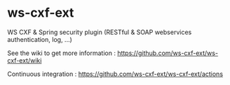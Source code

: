 # ws-cxf-ext

WS CXF &amp; Spring security plugin (RESTful &amp; SOAP webservices authentication, log, ...)

See the wiki to get more information : https://github.com/ws-cxf-ext/ws-cxf-ext/wiki

Continuous integration : https://github.com/ws-cxf-ext/ws-cxf-ext/actions
